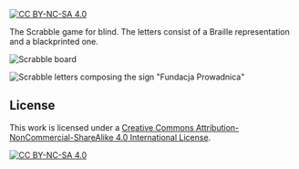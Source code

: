 [![CC BY-NC-SA 4.0][cc-by-nc-sa-shield]][cc-by-nc-sa]

The Scrabble game for blind. The letters consist of a Braille representation and a blackprinted one.

![Scrabble board](img/scrabble_board.png)

![Scrabble letters composing the sign "Fundacja Prowadnica"](img/scrabble_letters.png)

## License

This work is licensed under a [Creative Commons Attribution-NonCommercial-ShareAlike 4.0
International License][cc-by-nc-sa].

[![CC BY-NC-SA 4.0][cc-by-nc-sa-image]][cc-by-nc-sa]

[cc-by-nc-sa]: http://creativecommons.org/licenses/by-nc-sa/4.0/
[cc-by-nc-sa-image]: https://licensebuttons.net/l/by-nc-sa/4.0/88x31.png
[cc-by-nc-sa-shield]: https://img.shields.io/badge/License-CC%20BY--NC--SA%204.0-lightgrey.svg
